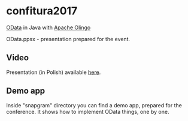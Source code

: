 # confitura2017
[OData](http://www.odata.org/) in Java with [Apache Olingo](https://olingo.apache.org/)

OData.ppsx - presentation prepared for the event.

## Video
Presentation (in Polish) available [here](https://www.youtube.com/watch?v=sSLXUOaOmkk).

## Demo app
Inside "snapgram" directory you can find a demo app, prepared for the conference. It shows how to implement OData things, one by one.
